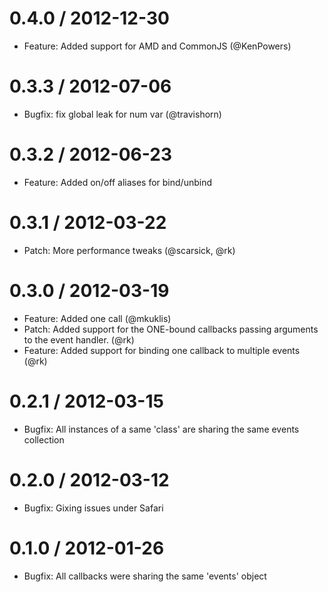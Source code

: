 0.4.0 / 2012-12-30
==================
* Feature: Added support for AMD and CommonJS (@KenPowers)

0.3.3 / 2012-07-06
==================
* Bugfix: fix global leak for num var (@travishorn)

0.3.2 / 2012-06-23
==================
* Feature: Added on/off aliases for bind/unbind

0.3.1 / 2012-03-22
==================
* Patch: More performance tweaks (@scarsick, @rk)

0.3.0 / 2012-03-19
==================
* Feature: Added one call (@mkuklis)
* Patch: Added support for the ONE-bound callbacks passing arguments to the event handler. (@rk)
* Feature: Added support for binding one callback to multiple events (@rk)

0.2.1 / 2012-03-15
==================
* Bugfix: All instances of a same 'class' are sharing the same events collection

0.2.0 / 2012-03-12
==================
* Bugfix: Gixing issues under Safari

0.1.0 / 2012-01-26
==================
* Bugfix: All callbacks were sharing the same 'events' object
